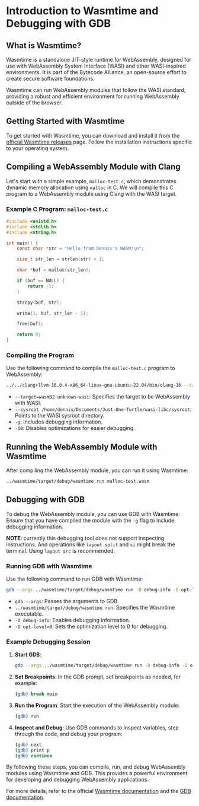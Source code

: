 # Introduction to Wasmtime and Debugging with GDB

## What is Wasmtime?

Wasmtime is a standalone JIT-style runtime for WebAssembly, designed for use with WebAssembly System Interface (WASI) and other WASI-inspired environments. It is part of the Bytecode Alliance, an open-source effort to create secure software foundations.

Wasmtime can run WebAssembly modules that follow the WASI standard, providing a robust and efficient environment for running WebAssembly outside of the browser.

## Getting Started with Wasmtime

To get started with Wasmtime, you can download and install it from the [official Wasmtime releases](https://github.com/bytecodealliance/wasmtime/releases) page. Follow the installation instructions specific to your operating system.

## Compiling a WebAssembly Module with Clang

Let's start with a simple example, `malloc-test.c`, which demonstrates dynamic memory allocation using `malloc` in C. We will compile this C program to a WebAssembly module using Clang with the WASI target.

### Example C Program: `malloc-test.c`

```c
#include <unistd.h>
#include <stdlib.h>
#include <string.h>

int main() {
    const char *str = "Hello from Dennis's WASM!\n";

    size_t str_len = strlen(str) + 1;

    char *buf = malloc(str_len);

    if (buf == NULL) {
        return -1;
    }

    strcpy(buf, str);

    write(1, buf, str_len - 1);

    free(buf);

    return 0;
}
```

### Compiling the Program

Use the following command to compile the `malloc-test.c` program to WebAssembly:

```sh
../../clang+llvm-16.0.4-x86_64-linux-gnu-ubuntu-22.04/bin/clang-16 --target=wasm32-unknown-wasi --sysroot /home/dennis/Documents/Just-One-Turtle/wasi-libc/sysroot malloc-test.c -g -O0 -o malloc-test.wasm
```

- `--target=wasm32-unknown-wasi`: Specifies the target to be WebAssembly with WASI.
- `--sysroot /home/dennis/Documents/Just-One-Turtle/wasi-libc/sysroot`: Points to the WASI sysroot directory.
- `-g`: Includes debugging information.
- `-O0`: Disables optimizations for easier debugging.

## Running the WebAssembly Module with Wasmtime

After compiling the WebAssembly module, you can run it using Wasmtime:

```sh
../wasmtime/target/debug/wasmtime run malloc-test.wasm
```

## Debugging with GDB

To debug the WebAssembly module, you can use GDB with Wasmtime. Ensure that you have compiled the module with the `-g` flag to include debugging information.

**NOTE**: currently this debugging tool does not support inspecting instructions. And operations like `layout split` and `si` might break the terminal. Using `layout src` is recommended.

### Running GDB with Wasmtime

Use the following command to run GDB with Wasmtime:

```sh
gdb --args ../wasmtime/target/debug/wasmtime run -D debug-info -O opt-level=0 malloc-test.wasm
```

- `gdb --args`: Passes the arguments to GDB.
- `../wasmtime/target/debug/wasmtime run`: Specifies the Wasmtime executable.
- `-D debug-info`: Enables debugging information.
- `-O opt-level=0`: Sets the optimization level to 0 for debugging.

### Example Debugging Session

1. **Start GDB**:
   ```sh
   gdb --args ../wasmtime/target/debug/wasmtime run -D debug-info -O opt-level=0 malloc-test.wasm
   ```

2. **Set Breakpoints**:
   In the GDB prompt, set breakpoints as needed, for example:
   ```sh
   (gdb) break main
   ```

3. **Run the Program**:
   Start the execution of the WebAssembly module:
   ```sh
   (gdb) run
   ```

4. **Inspect and Debug**:
   Use GDB commands to inspect variables, step through the code, and debug your program:
   ```sh
   (gdb) next
   (gdb) print p
   (gdb) continue
   ```

By following these steps, you can compile, run, and debug WebAssembly modules using Wasmtime and GDB. This provides a powerful environment for developing and debugging WebAssembly applications.

For more details, refer to the official [Wasmtime documentation](https://wasmtime.dev/) and the [GDB documentation](https://www.gnu.org/software/gdb/documentation/).

